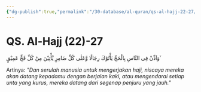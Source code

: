 ```yaml
---
{"dg-publish":true,"permalink":"/30-database/al-quran/qs-al-hajj-22-27/"}
---
```



# QS. Al-Hajj (22)-27
وَاَذِّنْ فِى النَّاسِ بِالْحَجِّ يَأْتُوْكَ رِجَالًا وَّعَلٰى كُلِّ ضَامِرٍ يَّأْتِيْنَ مِنْ كُلِّ فَجٍّ عَمِيْقٍ ۙ

Artinya: *"Dan serulah manusia untuk mengerjakan haji, niscaya mereka akan datang kepadamu dengan berjalan kaki, atau mengendarai setiap unta yang kurus, mereka datang dari segenap penjuru yang jauh."*
